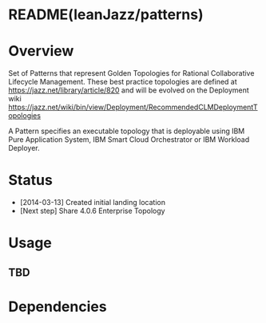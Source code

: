 README(leanJazz/patterns)
================

Overview
========
Set of Patterns that represent Golden Topologies for Rational Collaborative Lifecycle Management.  These best practice topologies are defined at https://jazz.net/library/article/820 and will be evolved on the Deployment wiki https://jazz.net/wiki/bin/view/Deployment/RecommendedCLMDeploymentTopologies

A Pattern specifies an executable topology that is deployable using IBM Pure Application System, IBM Smart Cloud Orchestrator or IBM Workload Deployer.    

Status
======
   * [2014-03-13] Created initial landing location 
   * [Next step] Share 4.0.6 Enterprise Topology 

Usage
=====
TBD
----------

Dependencies
============

